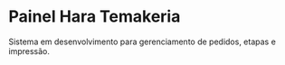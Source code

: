 # Painel Hara Temakeria

Sistema em desenvolvimento para gerenciamento de pedidos, etapas e impressão.